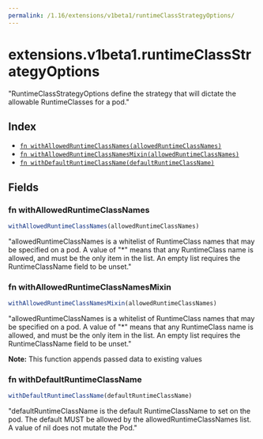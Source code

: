 ```yaml
---
permalink: /1.16/extensions/v1beta1/runtimeClassStrategyOptions/
---
```


# extensions.v1beta1.runtimeClassStrategyOptions

"RuntimeClassStrategyOptions define the strategy that will dictate the allowable RuntimeClasses for a pod."

## Index

* [`fn withAllowedRuntimeClassNames(allowedRuntimeClassNames)`](#fn-withallowedruntimeclassnames)
* [`fn withAllowedRuntimeClassNamesMixin(allowedRuntimeClassNames)`](#fn-withallowedruntimeclassnamesmixin)
* [`fn withDefaultRuntimeClassName(defaultRuntimeClassName)`](#fn-withdefaultruntimeclassname)

## Fields

### fn withAllowedRuntimeClassNames

```ts
withAllowedRuntimeClassNames(allowedRuntimeClassNames)
```

"allowedRuntimeClassNames is a whitelist of RuntimeClass names that may be specified on a pod. A value of \"*\" means that any RuntimeClass name is allowed, and must be the only item in the list. An empty list requires the RuntimeClassName field to be unset."

### fn withAllowedRuntimeClassNamesMixin

```ts
withAllowedRuntimeClassNamesMixin(allowedRuntimeClassNames)
```

"allowedRuntimeClassNames is a whitelist of RuntimeClass names that may be specified on a pod. A value of \"*\" means that any RuntimeClass name is allowed, and must be the only item in the list. An empty list requires the RuntimeClassName field to be unset."

**Note:** This function appends passed data to existing values

### fn withDefaultRuntimeClassName

```ts
withDefaultRuntimeClassName(defaultRuntimeClassName)
```

"defaultRuntimeClassName is the default RuntimeClassName to set on the pod. The default MUST be allowed by the allowedRuntimeClassNames list. A value of nil does not mutate the Pod."